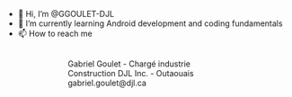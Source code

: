 - 👋 Hi, I’m @GGOULET-DJL
- 🌱 I’m currently learning Android development and coding fundamentals
- 📫 How to reach me
<br>
&emsp;&emsp;&emsp;&emsp;&emsp;&emsp;&emsp;&emsp;Gabriel Goulet - Chargé industrie <br>
&emsp;&emsp;&emsp;&emsp;&emsp;&emsp;&emsp;&emsp;Construction DJL Inc. - Outaouais <br>
&emsp;&emsp;&emsp;&emsp;&emsp;&emsp;&emsp;&emsp;gabriel.goulet@djl.ca

    

<!---
GGOULET-DJL/GGOULET-DJL is a ✨ special ✨ repository because its `README.md` (this file) appears on your GitHub profile.
You can click the Preview link to take a look at your changes.
--->
